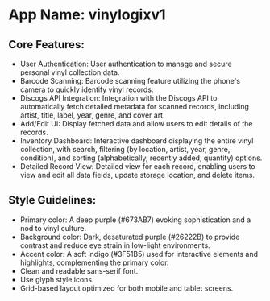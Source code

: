 # **App Name**: vinylogixv1

## Core Features:

- User Authentication: User authentication to manage and secure personal vinyl collection data.
- Barcode Scanning: Barcode scanning feature utilizing the phone's camera to quickly identify vinyl records.
- Discogs API Integration: Integration with the Discogs API to automatically fetch detailed metadata for scanned records, including artist, title, label, year, genre, and cover art.
- Add/Edit UI: Display fetched data and allow users to edit details of the records.
- Inventory Dashboard: Interactive dashboard displaying the entire vinyl collection, with search, filtering (by location, artist, year, genre, condition), and sorting (alphabetically, recently added, quantity) options.
- Detailed Record View: Detailed view for each record, enabling users to view and edit all data fields, update storage location, and delete items.

## Style Guidelines:

- Primary color: A deep purple (#673AB7) evoking sophistication and a nod to vinyl culture.
- Background color: Dark, desaturated purple (#26222B) to provide contrast and reduce eye strain in low-light environments.
- Accent color: A soft indigo (#3F51B5) used for interactive elements and highlights, complementing the primary color.
- Clean and readable sans-serif font.
- Use glyph style icons
- Grid-based layout optimized for both mobile and tablet screens.